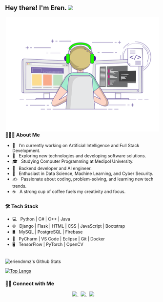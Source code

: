 <h2> Hey there! I'm Eren. <img src="https://github.com/eriendnmz/eriendnmz/blob/master/Hi.gif" width="25"></h2>
<img align="right" alt="GIF" src="https://raw.githubusercontent.com/devSouvik/devSouvik/master/gif3.gif" width="500"/>

<h3> 👨🏻‍💻 About Me </h3>

- 🔭 &nbsp; I’m currently working on Artificial Intelligence and Full Stack Development.
- 🤔 &nbsp; Exploring new technologies and developing software solutions.
- 🎓 &nbsp; Studying Computer Programming at Medipol University.
- 💼 &nbsp; Backend developer and AI engineer.
- 🌱 &nbsp; Enthusiast in Data Science, Machine Learning, and Cyber Security.
- ✍️ &nbsp; Passionate about coding, problem-solving, and learning new tech trends.
- ☕ &nbsp; A strong cup of coffee fuels my creativity and focus.

<h3>🛠 Tech Stack</h3>

- 💻 &nbsp; Python | C# | C++ | Java  
- 🌐 &nbsp; Django | Flask | HTML | CSS | JavaScript | Bootstrap  
- 🛢 &nbsp; MySQL | PostgreSQL | Firebase  
- 🔧 &nbsp; PyCharm | VS Code | Eclipse | Git | Docker  
- 🖥 &nbsp; TensorFlow | PyTorch | OpenCV  

<br>

<img align="center" src="https://github-readme-stats.vercel.app/api?username=eriendnmz&include_all_commits=true&count_private=true&show_icons=true&line_height=20&title_color=7A7ADB&icon_color=2234AE&text_color=D3D3D3&bg_color=0,000000,130F40" alt="eriendnmz's Github Stats">

</br>

[![Top Langs](https://github-readme-stats.vercel.app/api/top-langs/?username=eriendnmz&layout=compact&text_color=daf7dc&bg_color=151515&cache_seconds=60)](https://github.com/eriendnmz/github-readme-stats)

<h3> 🤝🏻 Connect with Me </h3>

<p align="center"> 
&nbsp; <a href="https://www.instagram.com/eren.dnmzzz/" target="_blank" rel="noopener noreferrer">
    <img src="https://img.icons8.com/plasticine/100/000000/instagram-new.png" width="50" />
</a>  
&nbsp; <a href="https://www.linkedin.com/in/erendnmz" target="_blank" rel="noopener noreferrer">
    <img src="https://img.icons8.com/plasticine/100/000000/linkedin.png" width="50" />
</a>  
&nbsp; <a href="mailto:eren.donmez@std.medipol.edu.tr" target="_blank" rel="noopener noreferrer">
    <img src="https://img.icons8.com/plasticine/100/000000/gmail.png" width="50" />
</a>
</p>

